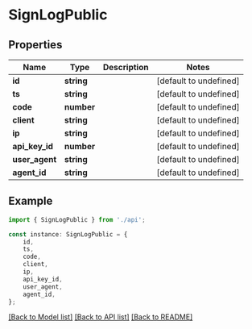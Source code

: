 # SignLogPublic


## Properties

Name | Type | Description | Notes
------------ | ------------- | ------------- | -------------
**id** | **string** |  | [default to undefined]
**ts** | **string** |  | [default to undefined]
**code** | **number** |  | [default to undefined]
**client** | **string** |  | [default to undefined]
**ip** | **string** |  | [default to undefined]
**api_key_id** | **number** |  | [default to undefined]
**user_agent** | **string** |  | [default to undefined]
**agent_id** | **string** |  | [default to undefined]

## Example

```typescript
import { SignLogPublic } from './api';

const instance: SignLogPublic = {
    id,
    ts,
    code,
    client,
    ip,
    api_key_id,
    user_agent,
    agent_id,
};
```

[[Back to Model list]](../README.md#documentation-for-models) [[Back to API list]](../README.md#documentation-for-api-endpoints) [[Back to README]](../README.md)
